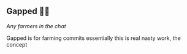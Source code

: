 ## Gapped 🧑‍🌾

*Any farmers in the chat*

Gapped is for farming commits essentially this is real nasty work, the concept
